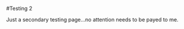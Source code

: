#Testing 2

<!--
Keywords: CER, CS1
-->

Just a secondary testing page...no attention needs to be payed to me.

